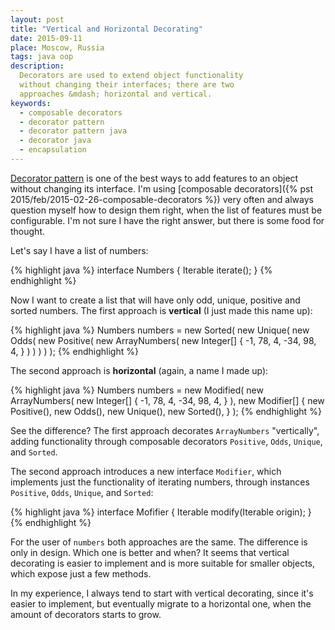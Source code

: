 ```yaml
---
layout: post
title: "Vertical and Horizontal Decorating"
date: 2015-09-11
place: Moscow, Russia
tags: java oop
description:
  Decorators are used to extend object functionality
  without changing their interfaces; there are two
  approaches &mdash; horizontal and vertical.
keywords:
  - composable decorators
  - decorator pattern
  - decorator pattern java
  - decorator java
  - encapsulation
---
```


[Decorator pattern](http://en.wikipedia.org/wiki/Decorator_pattern)
is one of the best ways to add features to an object
without changing its interface. I'm using
[composable decorators]({% pst 2015/feb/2015-02-26-composable-decorators %})
very often and always question myself how to design them right,
when the list of features must be configurable.
I'm not sure I have the right answer, but there is
some food for thought.

<!--more-->

Let's say I have a list of numbers:

{% highlight java %}
interface Numbers {
  Iterable<Integer> iterate();
}
{% endhighlight %}

Now I want to create a list that will have only odd, unique, positive and sorted numbers.
The first approach is **vertical** (I just made this name up):

{% highlight java %}
Numbers numbers = new Sorted(
  new Unique(
    new Odds(
      new Positive(
        new ArrayNumbers(
          new Integer[] {
            -1, 78, 4, -34, 98, 4,
          }
        )
      )
    )
  )
);
{% endhighlight %}

The second approach is **horizontal** (again, a name I made up):

{% highlight java %}
Numbers numbers = new Modified(
  new ArrayNumbers(
    new Integer[] {
      -1, 78, 4, -34, 98, 4,
    }
  ),
  new Modifier[] {
    new Positive(),
    new Odds(),
    new Unique(),
    new Sorted(),
  }
);
{% endhighlight %}

See the difference? The first approach decorates `ArrayNumbers` "vertically",
adding functionality through composable decorators `Positive`, `Odds`,
`Unique`, and `Sorted`.

The second approach introduces a new interface `Modifier`, which implements
just the functionality of iterating numbers, through instances
`Positive`, `Odds`, `Unique`, and `Sorted`:

{% highlight java %}
interface Mofifier {
  Iterable<Integer> modify(Iterable<Integer> origin);
}
{% endhighlight %}

For the user of `numbers` both approaches are the same. The difference is
only in design. Which one is better and when? It seems that
vertical decorating is easier to implement and is more suitable for
smaller objects, which expose just a few methods.

In my experience, I always tend to start with vertical decorating, since it's
easier to implement, but eventually migrate to a horizontal one, when the
amount of decorators starts to grow.
